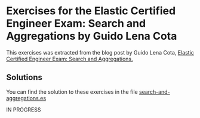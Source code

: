 # Exercises for the Elastic Certified Engineer Exam: Search and Aggregations by Guido Lena Cota

This exercises was extracted from the blog post by Guido Lena Cota, [Elastic Certified Engineer Exam: Search and Aggregations.](https://medium.com/pcg-dach/exercises-for-the-elastic-certified-engineer-exam-search-and-aggregations-1eefcfb6e992)

## Solutions


You can find the solution to these exercises in the file 
[search-and-aggregations.es](./solutions/search-and-aggregations.es)

IN PROGRESS
